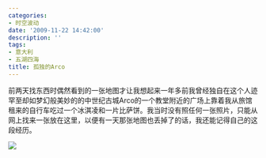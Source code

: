 ```yaml
---
categories:
- 时空波动
date: '2009-11-22 14:42:00'
description: ''
tags:
- 意大利
- 五湖四海
title: 孤独的Arco
---
```

前两天找东西时偶然看到的一张地图才让我想起来一年多前我曾经独自在这个人迹罕至却如梦幻般美妙的的中世纪古城Arco的一个教堂附近的广场上靠着我从旅馆租来的自行车吃过一个冰淇凌和一片比萨饼。我当时没有照任何一张照片，只能从网上找来一张放在这里，以便有一天那张地图也丢掉了的话，我还能记得自己的这段经历。  
  
[![](http://boke9cheng.files.wordpress.com/2009/11/arco_3.jpg)](http://boke9cheng.files.wordpress.com/2009/11/arco_3.jpg)  
  
  


